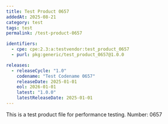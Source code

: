 ```yaml
---
title: Test Product 0657
addedAt: 2025-08-21
category: test
tags: test
permalink: /test-product-0657

identifiers:
  - cpe: cpe:2.3:a:testvendor:test_product_0657
  - purl: pkg:generic/test_product_0657@1.0.0

releases:
  - releaseCycle: "1.0"
    codename: "Test Codename 0657"
    releaseDate: 2025-01-01
    eol: 2026-01-01
    latest: "1.0.0"
    latestReleaseDate: 2025-01-01
---
```


This is a test product file for performance testing. Number: 0657
